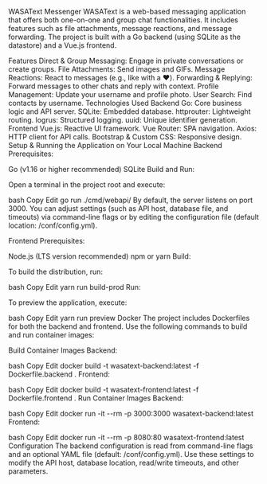 WASAText Messenger
WASAText is a web-based messaging application that offers both one-on-one and group chat functionalities. It includes features such as file attachments, message reactions, and message forwarding. The project is built with a Go backend (using SQLite as the datastore) and a Vue.js frontend.

Features
Direct & Group Messaging: Engage in private conversations or create groups.
File Attachments: Send images and GIFs.
Message Reactions: React to messages (e.g., like with a ❤️).
Forwarding & Replying: Forward messages to other chats and reply with context.
Profile Management: Update your username and profile photo.
User Search: Find contacts by username.
Technologies Used
Backend
Go: Core business logic and API server.
SQLite: Embedded database.
httprouter: Lightweight routing.
logrus: Structured logging.
uuid: Unique identifier generation.
Frontend
Vue.js: Reactive UI framework.
Vue Router: SPA navigation.
Axios: HTTP client for API calls.
Bootstrap & Custom CSS: Responsive design.
Setup & Running the Application on Your Local Machine
Backend
Prerequisites:

Go (v1.16 or higher recommended)
SQLite
Build and Run:

Open a terminal in the project root and execute:

bash
Copy
Edit
go run ./cmd/webapi/
By default, the server listens on port 3000. You can adjust settings (such as API host, database file, and timeouts) via command-line flags or by editing the configuration file (default location: /conf/config.yml).

Frontend
Prerequisites:

Node.js (LTS version recommended)
npm or yarn
Build:

To build the distribution, run:

bash
Copy
Edit
yarn run build-prod
Run:

To preview the application, execute:

bash
Copy
Edit
yarn run preview
Docker
The project includes Dockerfiles for both the backend and frontend. Use the following commands to build and run container images:

Build Container Images
Backend:

bash
Copy
Edit
docker build -t wasatext-backend:latest -f Dockerfile.backend .
Frontend:

bash
Copy
Edit
docker build -t wasatext-frontend:latest -f Dockerfile.frontend .
Run Container Images
Backend:

bash
Copy
Edit
docker run -it --rm -p 3000:3000 wasatext-backend:latest
Frontend:

bash
Copy
Edit
docker run -it --rm -p 8080:80 wasatext-frontend:latest
Configuration
The backend configuration is read from command-line flags and an optional YAML file (default: /conf/config.yml). Use these settings to modify the API host, database location, read/write timeouts, and other parameters.

